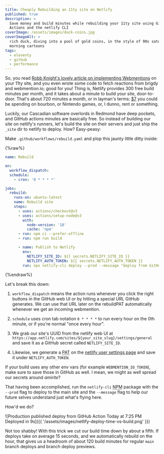 ```yaml
---
title: Cheaply Rebuilding an 11ty site on Netlify
published: true
description: >
  Save money and build minutes while rebuilding your 11ty site using GitHub 
  Actions and the netlify CLI
coverImage: /assets/images/duck-coins.jpg
coverImageAlt: >
  rich duck, diving into a pool of gold coins, in the style of 90s saturday 
  morning cartoons
tags:
  - eleventy
  - github
  - performance
---
```


So, you read [Robb Knight's lovely article on implementing Webmentions][rknight] 
on your 11ty site, and you even wrote some code to fetch reactions from brigdy 
and webmention.io; good for you! Thing is, Netlify provides 300 free build 
minutes per month, and it takes about a minute to build your site, door-to-door. 
That's about 720 minutes a month, or in layman's terms: [$7][pricing] you could 
be spending on bourbon, or Nintendo games, or, I dunno, rent or something.

Luckily, our Cascadian software overlords in Redmond have deep pockets, and 
GitHub actions minutes are basically free. So instead of building our site on 
netlify's runners, let's build the site on their servers and just ship the 
`_site` dir to netlify to deploy. How? Easy-peasy:

Make `.github/workflows/rebuild.yaml` and plop this jaunty little ditty inside:

{%raw%}
```yaml
name: Rebuild

on:
  workflow_dispatch:
  schedule:
    - cron: '0 * * * *'

jobs:
  rebuild:
    runs-on: ubuntu-latest
    name: Rebuild site
    steps:
      - uses: actions/checkout@v3
      - uses: actions/setup-node@v3
        with:
          node-version: '18'
          cache: 'npm'
      - run: npm ci --prefer-offline
      - run: npm run build

      - name: Publish to Netlify
        env:
          NETLIFY_SITE_ID: ${{ secrets.NETLIFY_SITE_ID }}
          NETLIFY_AUTH_TOKEN: ${{ secrets.NETLIFY_AUTH_TOKEN }}
        run: npx netlify-cli deploy --prod --message "deploy from GitHub Action" --dir=_site
```
{%endraw%}

Let's break this down:

1. `workflow_dispatch` means the action runs whenever you click the right 
buttons in the GitHub web UI or by hitting a special URL GitHub generates. We 
can use that URL later on the rebuildPAT automatically whenever we get an 
incoming webmention.

1. `schedule` uses cron tab notation `0 * * * *` to run every hour on the 0th 
minute, or if you're normal "once every hour".

1. We grab our site's UUID from the netlify web UI at 
`https://app.netlify.com/sites/${your_site_slug}/settings/general` and save it 
as a GitHub secret called `NETLIFY_SITE_ID`.

1. Likewise, we generate a <abbr title="personal access token">PAT</abbr> on the 
[netlify user settings page][user] and save it under `NETLIFY_AUTH_TOKEN`.

If your build uses any other env vars (for example `WEBMENTION_IO_TOKEN`), make 
sure to save those in GitHub as well. I mean, we might as well spread our 
secrets around _amirite_?

That having been accomplished, run the `netlify-cli` <abbr title="node package 
manager">NPM</abbr> package with the `--prod` flag to deploy to the main site 
and the `--message` flag to help our future selves understand just what's flying 
here.

How'd we do?

![Production published deploy from GitHub Action Today at 7:25 PM Deployed in 
9s]({{ '/assets/images/netlify-deploy-time-vs-build.png' }})

Not too shabby! With this trick we cut our build time down by about a fifth. If 
deploys take on average 15 seconds, and we automatically rebuild on the hour, 
that gives us a headroom of about 120 build minutes for regular `main` branch 
deploys and branch deploy previews.

[rknight]: https://rknight.me/adding-webmentions-to-your-site/
[pricing]: https://www.netlify.com/pricing/
[user]: https://app.netlify.com/user/applications
